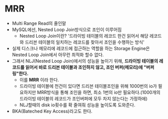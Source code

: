 # MRR
- Multi Range Read의 줄인말
- MySQL에선, Nested Loop Join방식으로 조인이 이루어짐
  - Nested Loop Join이란? '드라이빙 테이블의 레코드 한건 읽어서 해당 레코드와 드리븐 테이블의 일치하는 레코드를 찾아서 조인을 수행하는 방식'
- 실제 디스크나 메모리에 레코드에 접근하는 역할을 하는 Storage Engine은 Nested Loop Join에서 아무런 최적화 할수 없다.
- 그래서 NLJ(Nested Loop Join)에서의 성능을 높이기 위해, **드라이빙 테이블의 레코드를 읽어서 바로 드리븐 테이블과 조인하지 않고, 조인 버퍼(메모리)에 "버퍼링"한다.**
  - 이를 **MRR** 이라 한다.
  - 드라이빙 테이블에 천건이 있다면 드리븐 테이블조인을 위해 1000번의 io가 필요하지만 MRR방식을 통해 조인을 하면, 최소 1번의 io만 필요하다.(1000개의 드라이빙 테이블의 레코드가 조인버퍼에 모두 차지 않는다는 가정하에)
  - NLJ할때의 disk io횟수를 확 줄여줘 성능을 높이도록 도와준다.
- BKA(Bateched Key Access)라고도 한다.